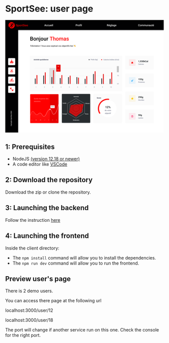 # SportSee: user page

![user page](userPage.png)

## 1: Prerequisites

- NodeJS [(version 12.18 or newer)](https://nodejs.org/en/)
- A code editor like [VSCode](https://code.visualstudio.com/)

## 2: Download the repository

Download the zip or clone the repository.

## 3: Launching the backend

Follow the instruction [here](https://github.com/OpenClassrooms-Student-Center/P9-front-end-dashboard)

## 4: Launching the frontend

Inside the client directory:

- The `npm install` command will allow you to install the dependencies.
- The `npm run dev` command will allow you to run the frontend.

## Preview user's page

There is 2 demo users.

You can access there page at the following url

localhost:3000/user/12

localhost:3000/user/18

The port will change if another service run on this one.
Check the console for the right port.
